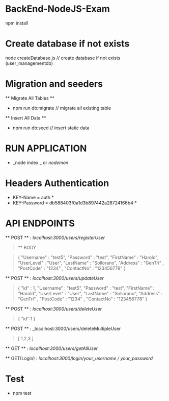 # BackEnd-NodeJS-Exam

npm install 

# Create database if not exists 

 node createDatabase.js  // create database if not exists (user_managementdb)
 
# Migration and seeders 
 ** Migrate All Tables **
 * npm run db:migrate  // migrate all existing table 
 
 ** Insert All Data **
 * npm run db:seed // insert static data 

# RUN APPLICATION
* _node index _ or _nodemon_

# Headers Authentication 
  * KEY-Name = auth *
 * KEY-Password = db588403f0a1d3b897442a28724166b4 *

 
 # API ENDPOINTS 
 
 ** POST ** : _localhost:3000/users/registerUser_

> ** BODY

 > {
 >  "Username" :  "test5",
 >   "Password" : "test",
 >   "FirstName" : "Harold",
 >   "UserLevel" : "User",
 >   "LastName" :  "Sollorano",
 >   "Address" : "GenTri" ,
 >   "PostCode" : "1234" ,
 >   "ContactNo" : "123456778"
 > }


 ** POST ** : _localhost:3000/users/updateUser_
  > {
  > "id" : 1,
 >  "Username" :  "test5",
 >   "Password" : "test",
 >   "FirstName" : "Harold",
 >   "UserLevel" : "User",
 >   "LastName" :  "Sollorano",
 >   "Address" : "GenTri" ,
 >   "PostCode" : "1234" ,
 >   "ContactNo" : "123456778"
 > }

 ** POST ** : _localhost:3000/users/deleteUser_
  > {
  > "id":1
  > }

 ** POST ** : _localhost:3000/users/deleteMultipleUser
  > [
  > 1,2,3
  > ]
 

** GET ** : _localhost:3000/users/getAllUser_

** GET(Login) : _localhost:3000/login/your_username / your_password_

# Test 
* npm test


 

 
 



